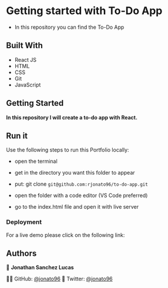 # Getting started with To-Do App

- In this repository you can find the To-Do App

## Built With

- React JS 
- HTML
- CSS
- Git
- JavaScript

## Getting Started

**In this repository I will create a to-do app with React.**

## Run it

Use the following steps to run this Portfolio locally:

- open the terminal

- get in the directory you want this folder to appear

- put: git clone `git@github.com:rjonato96/to-do-app.git`

- open the folder with a code editor (VS Code preferred)

- go to the index.html file and open it with live server

### Deployment

For a live demo please click on the following link:

## Authors

👤 **Jonathan Sanchez Lucas**

🧑‍💻 GitHub: [@jonato96](https://github.com/jonato96)
🐤 Twitter: [@jonato96](https://twitter.com/jonato96)